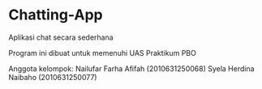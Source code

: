 # Chatting-App
Aplikasi chat secara sederhana

Program ini dibuat untuk memenuhi UAS Praktikum PBO

Anggota kelompok:
Nailufar Farha Afifah (2010631250068)
Syela Herdina Naibaho (2010631250077)
